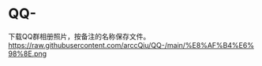 # QQ-
下载QQ群相册照片，按备注的名称保存文件。
https://raw.githubusercontent.com/arccQiu/QQ-/main/%E8%AF%B4%E6%98%8E.png
